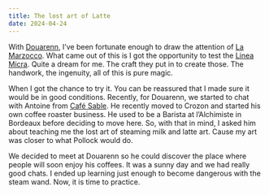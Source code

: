 ```yaml
---
title: The lost art of Latte
date: 2024-04-24
---
```


With [Douarenn](https://en.douarenn.fr), I’ve been fortunate enough to draw the attention of [La Marzocco](https://lamarzocco.com/fr/en/). What came out of this is I got the opportunity to test the [Linea Micra](https://lamarzocco.com/fr/en/home-products/espresso-machines/linea-micra/). Quite a dream for me. The craft they put in to create those. The handwork, the ingenuity, all of this is pure magic. 

When I got the chance to try it. You can be reassured that I made sure it would be in good conditions. Recently, for Douarenn, we started to chat with Antoine from [Café Sable](https://www.sable.cafe/). He recently moved to Crozon and started his own coffee roaster business. He used to be a Barista at l’Alchimiste in Bordeaux before deciding to move here. So, with that in mind, I asked him about teaching me the lost art of steaming milk and latte art. Cause my art was closer to what Pollock would do. 

We decided to meet at Douarenn so he could discover the place where people will soon enjoy his coffees. It was a sunny day and we had really good chats. I ended up learning just enough to become dangerous with the steam wand. Now, it is time to practice.
